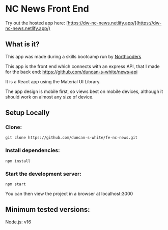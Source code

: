 # NC News Front End

Try out the hosted app here: [https://dw-nc-news.netlify.app/](https://dw-nc-news.netlify.app/)

## What is it?

This app was made during a skills bootcamp run by [Northcoders](https://northcoders.com/)

This app is the front end which connects with an express API, that I made for the back end: https://github.com/duncan-s-white/news-api

It is a React app using the Material UI Library.

The app design is mobile first, so views best on mobile devices, although it should work on almost any size of device.

## Setup Locally

### Clone:

`git clone https://github.com/duncan-s-white/fe-nc-news.git`

### Install dependencies:

`npm install`

### Start the development server:

`npm start`

You can then view the project in a browser at localhost:3000

## Minimum tested versions:

Node.js: v16
